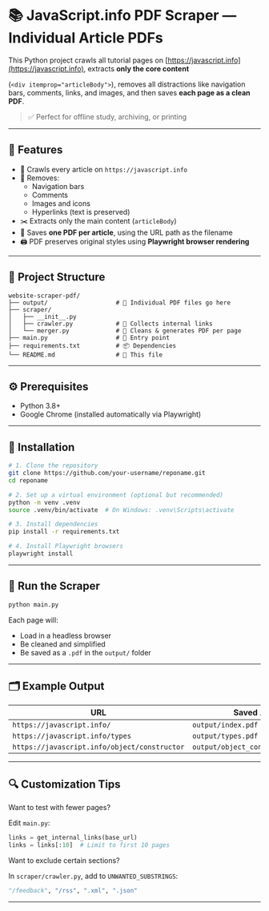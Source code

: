 # 📚 JavaScript.info PDF Scraper — Individual Article PDFs

This Python project crawls all tutorial pages on [https://javascript.info](https://javascript.info), extracts **only the core content**

(`<div itemprop="articleBody">`), removes all distractions like navigation bars, comments, links, and images, and then saves **each page as a clean PDF**.

> ✅ Perfect for offline study, archiving, or printing

---

## 🚀 Features

- 🔎 Crawls every article on `https://javascript.info`
- 🧽 Removes:
  - Navigation bars
  - Comments
  - Images and icons
  - Hyperlinks (text is preserved)
- ✂️ Extracts only the main content (`articleBody`)
- 📄 Saves **one PDF per article**, using the URL path as the filename
- 🖨️ PDF preserves original styles using **Playwright browser rendering**

---

## 🧰 Project Structure

```
website-scraper-pdf/
├── output/                   # 📄 Individual PDF files go here
├── scraper/
│   ├── __init__.py
│   ├── crawler.py            # 🔗 Collects internal links
│   └── merger.py             # 🧽 Cleans & generates PDF per page
├── main.py                   # 🚀 Entry point
├── requirements.txt          # 📦 Dependencies
└── README.md                 # 📘 This file
```

---

## ⚙️ Prerequisites

- Python 3.8+
- Google Chrome (installed automatically via Playwright)

---

## 🔧 Installation

```bash
# 1. Clone the repository
git clone https://github.com/your-username/reponame.git
cd reponame

# 2. Set up a virtual environment (optional but recommended)
python -m venv .venv
source .venv/bin/activate  # On Windows: .venv\Scripts\activate

# 3. Install dependencies
pip install -r requirements.txt

# 4. Install Playwright browsers
playwright install
```

---

## 🧪 Run the Scraper

```bash
python main.py
```

Each page will:
- Load in a headless browser
- Be cleaned and simplified
- Be saved as a `.pdf` in the `output/` folder

---

## 🗂️ Example Output

| URL | Saved As |
|-----|----------|
| `https://javascript.info/` | `output/index.pdf` |
| `https://javascript.info/types` | `output/types.pdf` |
| `https://javascript.info/object/constructor` | `output/object_constructor.pdf` |

---

## 🔍 Customization Tips

Want to test with fewer pages?

Edit `main.py`:
```python
links = get_internal_links(base_url)
links = links[:10]  # Limit to first 10 pages
```

Want to exclude certain sections?

In `scraper/crawler.py`, add to `UNWANTED_SUBSTRINGS`:
```python
"/feedback", "/rss", ".xml", ".json"
```

---
